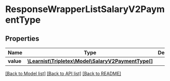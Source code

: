 # ResponseWrapperListSalaryV2PaymentType

## Properties
Name | Type | Description | Notes
------------ | ------------- | ------------- | -------------
**value** | [**\Learnist\Tripletex\Model\SalaryV2PaymentType[]**](SalaryV2PaymentType.md) |  | [optional] 

[[Back to Model list]](../../README.md#documentation-for-models) [[Back to API list]](../../README.md#documentation-for-api-endpoints) [[Back to README]](../../README.md)

